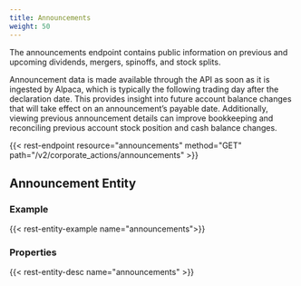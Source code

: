 ```yaml
---
title: Announcements
weight: 50
---
```


The announcements endpoint contains public information on previous and upcoming dividends, mergers, spinoffs, and stock splits. 

Announcement data is made available through the API as soon as it is ingested by Alpaca, which is typically the following trading day after the declaration date. This provides insight into future account balance changes that will take effect on an announcement’s payable date. Additionally, viewing previous announcement details can improve bookkeeping and reconciling previous account stock position and cash balance changes.

{{< rest-endpoint resource="announcements" method="GET" path="/v2/corporate_actions/announcements" >}}

## Announcement Entity

### Example
{{< rest-entity-example name="announcements">}}

### Properties
{{< rest-entity-desc name="announcements" >}}

